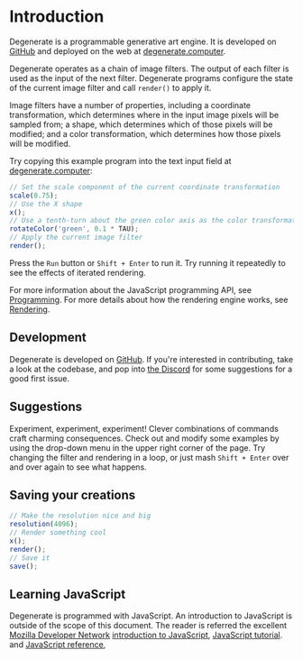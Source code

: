 # Introduction

Degenerate is a programmable generative art engine. It is developed on
[GitHub](https://github.com/casey/degenerate/) and deployed on the web at
[degenerate.computer](https://degenerate.computer).

Degenerate operates as a chain of image filters. The output of each filter is
used as the input of the next filter. Degenerate programs configure the state
of the current image filter and call `render()` to apply it.

Image filters have a number of properties, including a coordinate
transformation, which determines where in the input image pixels will be
sampled from; a shape, which determines which of those pixels will be modified;
and a color transformation, which determines how those pixels will be modified.

Try copying this example program into the text input field at
[degenerate.computer](https://degenerate.computer):

```javascript
// Set the scale component of the current coordinate transformation
scale(0.75);
// Use the X shape
x();
// Use a tenth-turn about the green color axis as the color transformation
rotateColor('green', 0.1 * TAU);
// Apply the current image filter
render();
```

Press the `Run` button or `Shift + Enter` to run it. Try running it repeatedly
to see the effects of iterated rendering.

For more information about the JavaScript programming API, see
[Programming](programming.md). For more details about how the rendering engine
works, see [Rendering](rendering.md).

## Development

Degenerate is developed on [GitHub](https://github.com/casey/degenerate/). If
you're interested in contributing, take a look at the codebase, and pop into
[the Discord](https://discord.gg/87cjuz4FYg) for some suggestions for a good
first issue.

## Suggestions

Experiment, experiment, experiment! Clever combinations of commands craft
charming consequences. Check out and modify some examples by using the
drop-down menu in the upper right corner of the page. Try changing the filter
and rendering in a loop, or just mash `Shift + Enter` over and over again to
see what happens.

## Saving your creations

```javascript
// Make the resolution nice and big
resolution(4096);
// Render something cool
x();
render();
// Save it
save();
```

## Learning JavaScript

Degenerate is programmed with JavaScript. An introduction to JavaScript is
outside of the scope of this document. The reader is referred the excellent
[Mozilla Developer Network](https://developer.mozilla.org/en-US/)
[introduction to JavaScript](https://developer.mozilla.org/en-US/docs/Web/JavaScript),
[JavaScript tutorial](https://developer.mozilla.org/en-US/docs/Learn/JavaScript).
and
[JavaScript reference](https://developer.mozilla.org/en-US/docs/Web/JavaScript/Reference),

